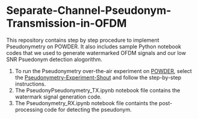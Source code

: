 # Separate-Channel-Pseudonym-Transmission-in-OFDM
This repository contains step by step procedure to implement Pseudonymetry on POWDER.
It also includes sample Python notebook codes that we used to generate watermarked OFDM signals and our low SNR Psuedonym detection alogorithm.
1. To run the Pseudonymetry over-the-air experiment on [POWDER](https://powderwireless.net/), select the [Pseudonymetry-Experiment-Shout](https://www.powderwireless.net/show-profile.php?uuid=7fc0478f-d773-11ee-9f39-e4434b2381fc) and follow the step-by-step instructions.
2. The PseudonyPseudonymetry_TX.ipynb notebook file contains the watermark signal generation code.
3. The Pseudonymetry_RX.ipynb notebook file containts the post-processing code for detecting the pseudonym.

